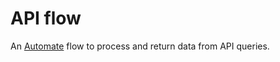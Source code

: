 # API flow

An [Automate](https://llamalab.com/automate/) flow to process and return data from API queries.